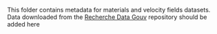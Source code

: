 This folder contains metadata for materials and velocity fields datasets. Data downloaded from the [Recherche Data Gouv](https://entrepot.recherche.data.gouv.fr/dataset.xhtml?persistentId=doi%3A10.57745%2FLAI6YU&version=DRAFT) repository should be added here
